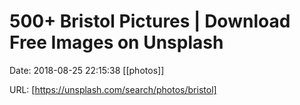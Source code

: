 # 500+ Bristol Pictures | Download Free Images on Unsplash

Date: 2018-08-25 22:15:38
[[photos]]

URL: [https://unsplash.com/search/photos/bristol]
